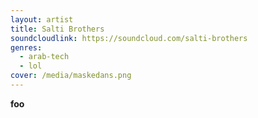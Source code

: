 ```yaml
---
layout: artist
title: Salti Brothers
soundcloudlink: https://soundcloud.com/salti-brothers
genres:
  - arab-tech
  - lol
cover: /media/maskedans.png
---
```

**foo**
